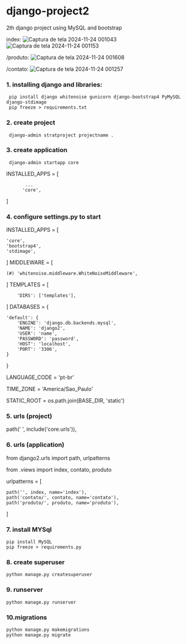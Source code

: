 # django-project2
2th django project using MySQL and bootstrap


index:
![Captura de tela 2024-11-24 001043](https://github.com/user-attachments/assets/e66ba17b-2d87-4e3b-8dfe-faa29685d229)
![Captura de tela 2024-11-24 001153](https://github.com/user-attachments/assets/6a063304-71f1-4bc7-9684-fa52cafca46e)

/produto:
![Captura de tela 2024-11-24 001608](https://github.com/user-attachments/assets/a8b2b9fd-74a4-4724-a2fd-1c53d560faf5)

/contato:
![Captura de tela 2024-11-24 001257](https://github.com/user-attachments/assets/ee954695-95df-4bc5-be32-f9862af7378d)


### 1. installing django and libraries:
     pip install django whitenoise gunicorn django-bootstrap4 PyMySQL django-stdimage
     pip freeze > requirements.txt

   
### 2. create project
     django-admin stratproject projectname .

     
### 3. create application
     django-admin startapp core
INSTALLED_APPS = [
           
           ...
          'core',
]

     
### 4. configure settings.py to start
 INSTALLED_APPS = [
    
    'core',
    'bootstrap4',
    'stdimage',
]
MIDDLEWARE =
[

    (#) 'whitenoise.middleware.WhiteNoiseMiddleware',
]
TEMPLATES = [

        'DIRS': ['templates'],
]
DATABASES = {

    'default': {
        'ENGINE': 'django.db.backends.mysql',
        'NAME': 'django2',
        'USER': 'name',
        'PASSWORD': 'password',
        'HOST': 'localhost',
        'PORT': '3306',
    }
}

LANGUAGE_CODE = 'pt-br'

TIME_ZONE = 'America/Sao_Paulo'

STATIC_ROOT = os.path.join(BASE_DIR, 'static')


### 5. urls (project)
  
  path(' ', include('core.urls')),


### 6. urls (application)
  from django2.urls import path, urlpatterns
  
  from .views import index, contato, produto

urlpatterns = [

    path('', index, name='index'),
    path('contato/', contato, name='contato'),
    path('produto/', produto, name='produto'),
]


### 7. install MYSql
    pip install MySQL
    pip freeze > requirements.py


### 8. create superuser  
    python manage.py createsuperuser


### 9. runserver 
    python manage.py runserver


### 10.migrations
    python manage.py makemigrations
    python manage.py migrate
